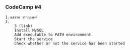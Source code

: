 ### CodeCamp #4
    1.ณธรรศ วรกฤตพงศ์
    2.  
        3 (link)
        Install MySQL
        Add executable to PATH environment
        Start the service
        Check whether or not the service has been started

     